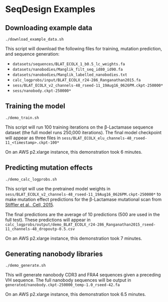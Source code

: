 # SeqDesign Examples

## Downloading example data  
```shell script
./download_example_data.sh
```

This script will download the following files for 
training, mutation prediction, and sequence generation:  

- `datasets/sequences/BLAT_ECOLX_1_b0.5_lc_weights.fa`
- `datasets/nanobodies/Manglik_filt_seq_id80_id90.fa`
- `datasets/nanobodies/Manglik_labelled_nanobodies.txt`
- `calc_logprobs/input/BLAT_ECOLX_r24-286_Ranganathan2015.fa`
- `sess/BLAT_ECOLX_v2_channels-48_rseed-11_19Aug16_0626PM.ckpt-250000*`
- `sess/nanobody.ckpt-250000*`

## Training the model
```shell script
./demo_train.sh
```

This script will run 100 training iterations on the β-Lactamase sequence dataset
(the full model runs 250,000 iterations).
The final model checkpoint will appear as three files in
`sess/BLAT_ECOLX_elu_channels-48_rseed-11_<timestamp>.ckpt-100*`

On an AWS p2.xlarge instance, this demonstration took 6 minutes.

## Predicting mutation effects
```shell script
./demo_calc_logprobs.sh
```

This script will use the pretrained model weights in 
`sess/BLAT_ECOLX_v2_channels-48_rseed-11_19Aug16_0626PM.ckpt-250000*`
to make mutation effect predictions for the β-Lactamase mutational scan from
[Stiffler et al., Cell, 2015](https://doi.org/10.1016/j.cell.2015.01.035).

The final predictions are the average of 10 predictions 
(500 are used in the full test).
These predictions will appear in
`calc_logprobs/output/demo_BLAT_ECOLX_r24-286_Ranganathan2015_rseed-11_channels-48_dropoutp-0.5.csv`

On an AWS p2.xlarge instance, this demonstration took 7 minutes.

## Generating nanobody libraries
```shell script
./demo_generate.sh
```

This will generate nanobody CDR3 and FRA4 sequences given a preceding VH sequence.
The full nanobody sequences will be output in
`generated/nanobody.ckpt-250000_temp-1.0_rseed-42.fa` 

On an AWS p2.xlarge instance, this demonstration took 6.5 minutes.

